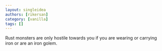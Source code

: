 ```yaml
---
layout: singleidea
authors: [rikersan]
category: [vanilla]
tags: []
---
```

Rust monsters are only hostile towards you if you are wearing or carrying iron or are an iron golem.

